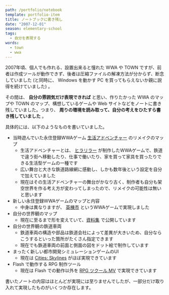 ```yaml
---
path: /portfolio/notebook
template: portfolio-item
title: ノートブックに書き残し
date: "2007-12-01"
season: elementary-school
tags:
  - 自分を表現する
words:
  - town
  - wwa
---
```


2007年頃、個人でも作れる、設置出来ると憧れた WWA や TOWN ですが、前者は作成ツールが動作できず、後者は圧縮ファイルの解凍方法が分からず、断念していました (と同時に、 Windows を動かす PC を買ってもらえないか親に説得を続けていました) 。

その間は、 **自分の雰囲気だけ表現できれば** と思い、作りたかった WWA のマップや TOWN のマップ、構想しているゲームや Web サイトなどをノートに書き残していました。つまり、 **周りの環境を読み取って、自分の考えをひたすら書き残していました** 。

具体的には、以下のようなものを書いていました。

- 当時遊んでいた永住登録WWAゲーム [生活アドベンチャー](https://info.wwawing.com/wing/seikatsu.html) のリメイクのマップ
  - 生活アドベンチャーとは、 [ヒラリラー](http://hirarira.net/) が制作したWWAゲームで、鉄道で違う街へ移動したり、仕事で働いたり、家を買って家具を買ったりできる生活型ゲームの一種です
  - 広い舞台と大きな鉄道路線網に感動し、しかも数年後という設定を自分で加えていました
  - 現在はその生活アドベンチャーの舞台がかなり古く、制作者も自分も架空世界を作る考え方が変わってしまったので、リメイクの可能性は無いと思います
- 新しい永住登録WWAゲームのマップと内容
  - 中身は異なりますが、 [英棟市](/wwa/eito_city/) というWWAゲームで実現しました
- 自分の世界観のマップ
  - 現在に至るまで形を変えていて、[資料集](https://contents.aokashi.net/docs/) で公開しています
- 自分の世界観の鉄道車両
  - 鉄道車両の構造や部品は鉄道会社によって差異が大きいため、自分ならこうするといった箇所がたくさん指定できます
  - 現在でも鉄道車両の前面と側面の図をドット絵で制作しています
- まったく新しい都市開発シミュレーションゲームのUI
  - 現在は [Cities: Skylines](https://store.steampowered.com/app/255710/Cities_Skylines/?l=japanese) がほぼ実現できています
- Flash で動作する RPG 制作ツール
  - 現在は Flash での動作以外を [RPG ツクール MV](https://tkool.jp/mv/) で実現できています

書いたノートの内容はほとんどが実現には至りませんでしたが、一部分だけ取り入れて実現したものがいくつか存在します。
